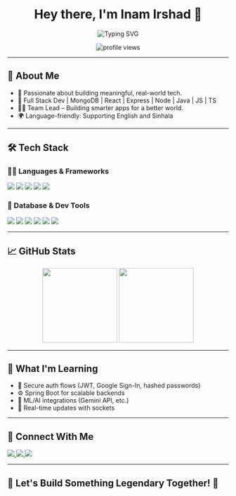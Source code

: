 <!-- Profile Header -->
<h1 align="center">Hey there, I'm Inam Irshad 👋</h1>
<p align="center">
  <img src="https://readme-typing-svg.demolab.com?font=Fira+Code&size=22&duration=2000&pause=500&color=FFD700&center=true&width=480&lines=Full+Stack+Developer;Curious+Coder;Team+Leader;Sleepless+Hustler+%F0%9F%92%BB%E2%9A%A1" alt="Typing SVG" />
</p>

<p align="center">
  <img src="https://komarev.com/ghpvc/?username=ItsInam&label=Profile%20Views&color=blueviolet&style=flat" alt="profile views"/>
</p>

---

## 🚀 About Me

- 🧠 Passionate about building meaningful, real-world tech.
- 🔧 Full Stack Dev | MongoDB | React | Express | Node | Java | JS | TS
- 👨‍💻 Team Lead – Building smarter apps for a better world.
- 🌍 Language-friendly: Supporting English and Sinhala

---

## 🛠️ Tech Stack

### 👨‍💻 Languages & Frameworks

<p>
  <img src="https://img.shields.io/badge/JavaScript-F7DF1E?style=flat&logo=javascript&logoColor=black"/>
  <img src="https://img.shields.io/badge/React-20232A?style=flat&logo=react&logoColor=61DAFB"/>
  <img src="https://img.shields.io/badge/Node.js-339933?style=flat&logo=node.js&logoColor=white"/>
  <img src="https://img.shields.io/badge/Express.js-000000?style=flat&logo=express&logoColor=white"/>
  <img src="https://img.shields.io/badge/Java-ED8B00?style=flat&logo=java&logoColor=white"/>
</p>

### 💾 Database & Dev Tools

<p>
  <img src="https://img.shields.io/badge/MongoDB-47A248?style=flat&logo=mongodb&logoColor=white"/>
  <img src="https://img.shields.io/badge/Firebase-FFCA28?style=flat&logo=firebase&logoColor=black"/>
  <img src="https://img.shields.io/badge/VS_Code-007ACC?style=flat&logo=visual-studio-code&logoColor=white"/>
  <img src="https://img.shields.io/badge/GitHub-181717?style=flat&logo=github&logoColor=white"/>
  <img src="https://img.shields.io/badge/Postman-FF6C37?style=flat&logo=postman&logoColor=white"/>
  <img src="https://img.shields.io/badge/NetBeans-1B6AC6?style=flat&logo=apache-netbeans-ide&logoColor=white"/>
</p>

---

## 📈 GitHub Stats

<p align="center">
  <img src="https://github-readme-stats.vercel.app/api?username=ItsInam&show_icons=true&theme=radical" height="170px"/>
  <img src="https://github-readme-stats.vercel.app/api/top-langs/?username=ItsInam&layout=compact&theme=radical" height="170px"/>
</p>

---

## 🌱 What I'm Learning

- 🔐 Secure auth flows (JWT, Google Sign-In, hashed passwords)
- ⚙️ Spring Boot for scalable backends
- 🤖 ML/AI integrations (Gemini API, etc.)
- 🔄 Real-time updates with sockets

---

## 🔗 Connect With Me

<p>
  <a href="https://www.linkedin.com/in/inam-irshad/" target="_blank">
    <img src="https://img.shields.io/badge/LinkedIn-0077B5?style=flat&logo=linkedin&logoColor=white"/>
  </a>
  <a href="mailto:inamirshad2005@gmail.com">
    <img src="https://img.shields.io/badge/Gmail-D14836?style=flat&logo=gmail&logoColor=white"/>
  </a>
  <a href="https:Inam_Irshad.com" target="_blank">
    <img src="https://img.shields.io/badge/Portfolio-000?style=flat&logo=vercel&logoColor=white"/>
  </a>
</p>

---

## 💬 Let's Build Something Legendary Together! 🚀
